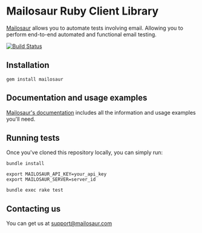 # Mailosaur Ruby Client Library

[Mailosaur](https://mailosaur.com) allows you to automate tests involving email. Allowing you to perform end-to-end automated and functional email testing.

[![Build Status](https://travis-ci.org/mailosaur/mailosaur-ruby.svg?branch=master)](https://travis-ci.org/mailosaur/mailosaur-ruby)

## Installation

```
gem install mailosaur
```

## Documentation and usage examples

[Mailosaur's documentation](https://mailosaur.com/docs) includes all the information and usage examples you'll need.

## Running tests

Once you've cloned this repository locally, you can simply run:

```
bundle install

export MAILOSAUR_API_KEY=your_api_key
export MAILOSAUR_SERVER=server_id

bundle exec rake test
```

## Contacting us

You can get us at [support@mailosaur.com](mailto:support@mailosaur.com)
